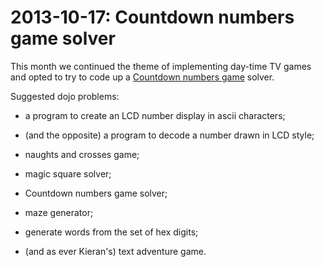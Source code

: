 # 2013-10-17: Countdown numbers game solver #

This month we continued the theme of implementing day-time TV games
and opted to try to code up a
[Countdown numbers game](http://en.wikipedia.org/wiki/Countdown_(game_show)#Numbers_round)
solver.


Suggested dojo problems:

- a program to create an LCD number display in ascii characters;

- (and the opposite) a program to decode a number drawn in LCD style;

- naughts and crosses game;

- magic square solver;

- Countdown numbers game solver;

- maze generator;

- generate words from the set of hex digits;

- (and as ever Kieran's) text adventure game.



